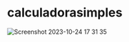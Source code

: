 # calculadorasimples

![Screenshot 2023-10-24 17 31 35](https://github.com/Nanelou/calculadorasimples/assets/126290968/d96d477b-906e-4c23-874a-d68416dc67c5)
